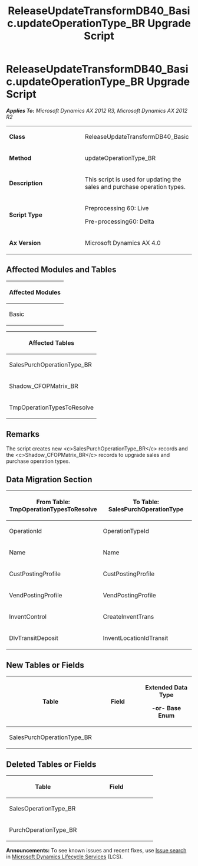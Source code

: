 ﻿---
title: ReleaseUpdateTransformDB40_Basic.updateOperationType_BR Upgrade Script
TOCTitle: ReleaseUpdateTransformDB40_Basic.updateOperationType_BR Upgrade Script
ms:assetid: a6223e95-52bf-5ccf-3abd-9b2dec98d450
ms:mtpsurl: https://msdn.microsoft.com/en-us/library/JJ736855(v=AX.60)
ms:contentKeyID: 49710286
ms.date: 05/18/2015
mtps_version: v=AX.60
---

# ReleaseUpdateTransformDB40\_Basic.updateOperationType\_BR Upgrade Script 


_**Applies To:** Microsoft Dynamics AX 2012 R3, Microsoft Dynamics AX 2012 R2_

<table>
<colgroup>
<col style="width: 50%" />
<col style="width: 50%" />
</colgroup>
<tbody>
<tr class="odd">
<td><p><strong>Class</strong></p></td>
<td><p>ReleaseUpdateTransformDB40_Basic</p></td>
</tr>
<tr class="even">
<td><p><strong>Method</strong></p></td>
<td><p>updateOperationType_BR</p></td>
</tr>
<tr class="odd">
<td><p><strong>Description</strong></p></td>
<td><p>This script is used for updating the sales and purchase operation types.</p></td>
</tr>
<tr class="even">
<td><p><strong>Script Type</strong></p></td>
<td><p>Preprocessing 60: Live</p>
<p>Pre-processing60: Delta</p></td>
</tr>
<tr class="odd">
<td><p><strong>Ax Version</strong></p></td>
<td><p>Microsoft Dynamics AX 4.0</p></td>
</tr>
</tbody>
</table>


## Affected Modules and Tables

<table>
<colgroup>
<col style="width: 100%" />
</colgroup>
<thead>
<tr class="header">
<th><p>Affected Modules</p></th>
</tr>
</thead>
<tbody>
<tr class="odd">
<td><p>Basic</p></td>
</tr>
</tbody>
</table>


<table>
<colgroup>
<col style="width: 100%" />
</colgroup>
<thead>
<tr class="header">
<th><p>Affected Tables</p></th>
</tr>
</thead>
<tbody>
<tr class="odd">
<td><p>SalesPurchOperationType_BR</p></td>
</tr>
<tr class="even">
<td><p>Shadow_CFOPMatrix_BR</p></td>
</tr>
<tr class="odd">
<td><p>TmpOperationTypesToResolve</p></td>
</tr>
</tbody>
</table>


## Remarks

The script creates new \<c\>SalesPurchOperationType\_BR\</c\> records and the \<c\>Shadow\_CFOPMatrix\_BR\</c\> records to upgrade sales and purchase operation types.

## Data Migration Section

<table>
<colgroup>
<col style="width: 50%" />
<col style="width: 50%" />
</colgroup>
<thead>
<tr class="header">
<th><p>From Table: TmpOperationTypesToResolve</p></th>
<th><p>To Table: SalesPurchOperationType</p></th>
</tr>
</thead>
<tbody>
<tr class="odd">
<td><p>OperationId</p></td>
<td><p>OperationTypeId</p></td>
</tr>
<tr class="even">
<td><p>Name</p></td>
<td><p>Name</p></td>
</tr>
<tr class="odd">
<td><p>CustPostingProfile</p></td>
<td><p>CustPostingProfile</p></td>
</tr>
<tr class="even">
<td><p>VendPostingProfile</p></td>
<td><p>VendPostingProfile</p></td>
</tr>
<tr class="odd">
<td><p>InventControl</p></td>
<td><p>CreateInventTrans</p></td>
</tr>
<tr class="even">
<td><p>DlvTransitDeposit</p></td>
<td><p>InventLocationIdTransit</p></td>
</tr>
</tbody>
</table>


## New Tables or Fields

<table>
<colgroup>
<col style="width: 33%" />
<col style="width: 33%" />
<col style="width: 33%" />
</colgroup>
<thead>
<tr class="header">
<th><p>Table</p></th>
<th><p>Field</p></th>
<th><p>Extended Data Type</p>
<p>-or- Base Enum</p></th>
</tr>
</thead>
<tbody>
<tr class="odd">
<td><p>SalesPurchOperationType_BR</p></td>
<td><p></p></td>
<td><p></p></td>
</tr>
</tbody>
</table>


## Deleted Tables or Fields

<table>
<colgroup>
<col style="width: 50%" />
<col style="width: 50%" />
</colgroup>
<thead>
<tr class="header">
<th><p>Table</p></th>
<th><p>Field</p></th>
</tr>
</thead>
<tbody>
<tr class="odd">
<td><p>SalesOperationType_BR</p></td>
<td><p></p></td>
</tr>
<tr class="even">
<td><p>PurchOperationType_BR</p></td>
<td><p></p></td>
</tr>
</tbody>
</table>

  
**Announcements:** To see known issues and recent fixes, use [Issue search](http://go.microsoft.com/fwlink/?linkid=389258) in [Microsoft Dynamics Lifecycle Services](http://go.microsoft.com/fwlink/?linkid=306505) (LCS).

